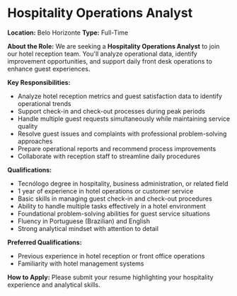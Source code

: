 # Hospitality Operations Analyst

**Location:** Belo Horizonte
**Type:** Full-Time

**About the Role:**
We are seeking a **Hospitality Operations Analyst** to join our hotel reception team. You'll analyze operational data, identify improvement opportunities, and support daily front desk operations to enhance guest experiences.

**Key Responsibilities:**
- Analyze hotel reception metrics and guest satisfaction data to identify operational trends
- Support check-in and check-out processes during peak periods
- Handle multiple guest requests simultaneously while maintaining service quality
- Resolve guest issues and complaints with professional problem-solving approaches
- Prepare operational reports and recommend process improvements
- Collaborate with reception staff to streamline daily procedures

**Qualifications:**
- Tecnólogo degree in hospitality, business administration, or related field
- 1 year of experience in hotel operations or customer service
- Basic skills in managing guest check-in and check-out procedures
- Ability to handle multiple tasks effectively in a hotel environment
- Foundational problem-solving abilities for guest service situations
- Fluency in Portuguese (Brazilian) and English
- Strong analytical mindset with attention to detail

**Preferred Qualifications:**
- Previous experience in hotel reception or front office operations
- Familiarity with hotel management systems

**How to Apply:**
Please submit your resume highlighting your hospitality experience and analytical skills.